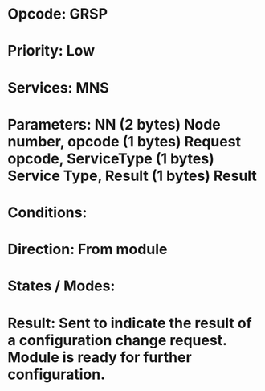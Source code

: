 # Opcode: GRSP
# Priority: Low
# Services: MNS
# Parameters: NN (2 bytes) Node number, opcode (1 bytes) Request opcode, ServiceType (1 bytes) Service Type, Result (1 bytes) Result
# Conditions: 
# Direction: From module
# States / Modes: 
# Result: Sent to indicate the result of a configuration change request. Module is ready for further configuration.